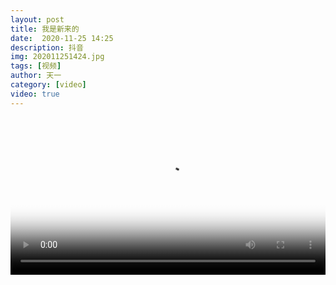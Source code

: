 ```yaml
---
layout: post
title: 我是新来的
date:  2020-11-25 14:25
description: 抖音
img: 202011251424.jpg
tags: [视频]
author: 天一
category: [video]
video: true
---
```

<video controls loop preload="auto" poster="/assets/img/202011251424.jpg" width="100%" src="https://oss.xnan.top/%E5%B8%85%E5%93%A5%E8%A7%86%E9%A2%91/%E5%A4%A9%E4%B8%80/%E6%88%91%E6%98%AF%E6%96%B0%E6%9D%A5%E7%9A%84.mp4"></video>
     

